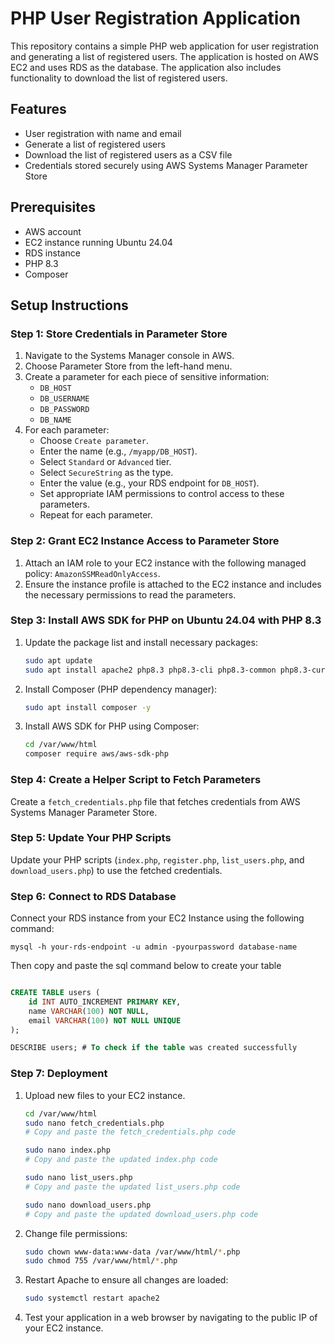 # PHP User Registration Application

This repository contains a simple PHP web application for user registration and generating a list of registered users. The application is hosted on AWS EC2 and uses RDS as the database. The application also includes functionality to download the list of registered users.

## Features

- User registration with name and email
- Generate a list of registered users
- Download the list of registered users as a CSV file
- Credentials stored securely using AWS Systems Manager Parameter Store

## Prerequisites

- AWS account
- EC2 instance running Ubuntu 24.04
- RDS instance
- PHP 8.3
- Composer

## Setup Instructions

### Step 1: Store Credentials in Parameter Store

1. Navigate to the Systems Manager console in AWS.
2. Choose Parameter Store from the left-hand menu.
3. Create a parameter for each piece of sensitive information:
   - `DB_HOST`
   - `DB_USERNAME`
   - `DB_PASSWORD`
   - `DB_NAME`
4. For each parameter:
   - Choose `Create parameter`.
   - Enter the name (e.g., `/myapp/DB_HOST`).
   - Select `Standard` or `Advanced` tier.
   - Select `SecureString` as the type.
   - Enter the value (e.g., your RDS endpoint for `DB_HOST`).
   - Set appropriate IAM permissions to control access to these parameters.
   - Repeat for each parameter.

### Step 2: Grant EC2 Instance Access to Parameter Store

1. Attach an IAM role to your EC2 instance with the following managed policy: `AmazonSSMReadOnlyAccess`.
2. Ensure the instance profile is attached to the EC2 instance and includes the necessary permissions to read the parameters.

### Step 3: Install AWS SDK for PHP on Ubuntu 24.04 with PHP 8.3

1. Update the package list and install necessary packages:
   ```bash
   sudo apt update
   sudo apt install apache2 php8.3 php8.3-cli php8.3-common php8.3-curl php8.3-xml php8.3-mbstring libapache2-mod-php php-mysql mysql-client -y
   ```

2. Install Composer (PHP dependency manager):
   ```bash
   sudo apt install composer -y
   ```

3. Install AWS SDK for PHP using Composer:
   ```bash
   cd /var/www/html
   composer require aws/aws-sdk-php
   ```

### Step 4: Create a Helper Script to Fetch Parameters

Create a `fetch_credentials.php` file that fetches credentials from AWS Systems Manager Parameter Store.

### Step 5: Update Your PHP Scripts

Update your PHP scripts (`index.php`, `register.php`, `list_users.php`, and `download_users.php`) to use the fetched credentials.

### Step 6: Connect to RDS Database 

Connect your RDS instance from your EC2 Instance using the following command:

```mysql
mysql -h your-rds-endpoint -u admin -pyourpassword database-name
```
Then copy and paste the sql command below to create your table

```sql

CREATE TABLE users (
    id INT AUTO_INCREMENT PRIMARY KEY,
    name VARCHAR(100) NOT NULL,
    email VARCHAR(100) NOT NULL UNIQUE
);

DESCRIBE users; # To check if the table was created successfully
```

### Step 7: Deployment

1. Upload new files to your EC2 instance.
   ```bash
   cd /var/www/html
   sudo nano fetch_credentials.php
   # Copy and paste the fetch_credentials.php code

   sudo nano index.php
   # Copy and paste the updated index.php code

   sudo nano list_users.php
   # Copy and paste the updated list_users.php code

   sudo nano download_users.php
   # Copy and paste the updated download_users.php code
   ```

2. Change file permissions:
   ```bash
   sudo chown www-data:www-data /var/www/html/*.php
   sudo chmod 755 /var/www/html/*.php
   ```

3. Restart Apache to ensure all changes are loaded:
   ```bash
   sudo systemctl restart apache2
   ```

4. Test your application in a web browser by navigating to the public IP of your EC2 instance.